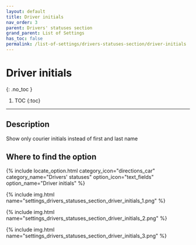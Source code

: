 ```yaml
---
layout: default
title: Driver initials
nav_order: 3
parent: Drivers' statuses section
grand_parent: List of Settings
has_toc: false
permalink: /list-of-settings/drivers-statuses-section/driver-initials
---
```


# Driver initials
{: .no_toc }

1. TOC
{:toc}

---

## Description
Show only courier initials instead of first and last name

## Where to find the option
{% include locate_option.html category_icon="directions_car" category_name="Drivers' statuses" option_icon="text_fields" option_name="Driver initials" %}

{% include img.html name="settings_drivers_statuses_section_driver_initials_1.png" %}

{% include img.html name="settings_drivers_statuses_section_driver_initials_2.png" %}

{% include img.html name="settings_drivers_statuses_section_driver_initials_3.png" %}

